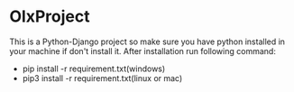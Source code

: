 # OlxProject

This is a Python-Django project so make sure you have python installed in your machine if don't install it.
After installation run following command:
- pip install -r requirement.txt(windows)
- pip3 install -r requirement.txt(linux or mac)
